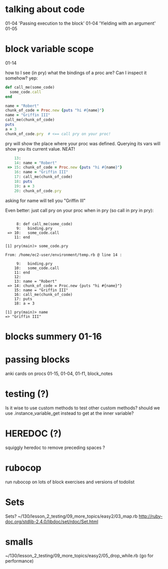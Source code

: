 # talking about code
01-04 'Passing execution to the block'
01-04 'Yielding with an argument'
01-05

# block variable scope
01-14

how to I see (in pry) what the bindings of a proc
are? Can I inspect it somehow? yep:
```ruby
def call_me(some_code)
  some_code.call
end

name = "Robert"
chunk_of_code = Proc.new {puts "hi #{name}"}
name = "Griffin III"
call_me(chunk_of_code)
puts
a = 3
chunk_of_code.pry  # <== call pry on your proc!
```
pry will show the place where your proc was
defined. Querying its vars will show you its current
value. NEAT!
```ruby
    13:
    14: name = "Robert"
 => 15: chunk_of_code = Proc.new {puts "hi #{name}"}
    16: name = "Griffin III"
    17: call_me(chunk_of_code)
    18: puts
    19: a = 3
    20: chunk_of_code.pry

```
asking for name will tell you "Griffin III"

Even better: just call pry on your proc when in pry
(so call in pry in pry):
```

     8: def call_me(some_code)
     9:   binding.pry
 => 10:   some_code.call
    11: end

[1] pry(main)> some_code.pry

From: /home/ec2-user/environment/temp.rb @ line 14 :

     9:   binding.pry
    10:   some_code.call
    11: end
    12:
    13: name = "Robert"
 => 14: chunk_of_code = Proc.new {puts "hi #{name}"}
    15: name = "Griffin III"
    16: call_me(chunk_of_code)
    17: puts
    18: a = 3

[1] pry(main)> name
=> "Griffin III"
```

# blocks summery 01-16

# passing blocks
anki cards on procs
01-15, 01-04, 01-f1, block_notes

# testing  (?)
Is it wise to use custom methods to test other custom methods?
should we use .instance_variable_get instead to get at the inner
variable?

# HEREDOC (?)
squiggly heredoc to remove preceding spaces ?

# rubocop
run rubocop on lots of block exercises and versions of
todolist

# Sets
Sets? ~/130/lesson_2_testing/09_more_topics/easy2/03_map.rb
http://ruby-doc.org/stdlib-2.4.0/libdoc/set/rdoc/Set.html

# smalls
~/130/lesson_2_testing/09_more_topics/easy2/05_drop_while.rb (go for performance)

